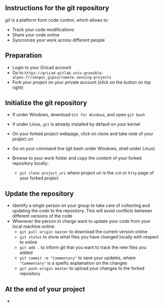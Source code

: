 ## Instructions for the git repository

*git* is a platform form code control, which allows to:
- Track your code modifications
- Share your code online
- Syncronize your work across different people

## Preparation

- Login to your Gricad account
- Go to `https://gricad-gitlab.univ-grenoble-alpes.fr/imspoc_gipsa/remote-sensing-projects`
- Fork your project on your private account (click on the button on top right)

## Initialize the git repository

- If under Windows, download `Git for Windows`, and open `git bash`
- If under Linux, `git` is already installed by default on your kernel

- On your forked project webpage, click on clone and take note of your project uri
- Go on your command line (git bash under Windows, shell under Linux)
- Browse to your work folder and copy the content of your forked repository locally:
  - `git clone project_uri` where project uri is the `ssh` or `http` page of your forked project

## Update the repository

- Identify a single person on your group to take care of collecting and 
  updating the code to the repository. This will avoid conflicts between 
  different versions of the code
- Whenever the person in charge want to update your code from your local machine online:
  - `git pull origin master` to download the current version online
  - `git status` to show what files you have changed locally with respect to online
  - `git add .` to inform git that you want to track the new files you added
  - `git commit -m "Commentary"` to save your updates, where `"Commentary"` is a speific explaination on the changes
  - `git push origin master` to upload your changes to the forked repository

## At the end of your project
- 

